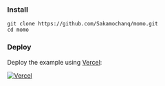 ### Install

```
git clone https://github.com/Sakamochanq/momo.git
cd momo
```

### Deploy

Deploy the example using [Vercel](https://vercel.com?utm_source=github&utm_medium=readme&utm_campaign=vercel-examples):

[![Vercel](https://vercel.com/button)](https://vercel.com/new/clone?repository-url=https%3A%2F%2Fgithub.com%2Fvercel%2Fexamples%2Ftree%2Fmain%2Fstorage%2Fkv-redis-starter&project-name=kv-redis-starter&repository-name=kv-redis-starter&demo-title=Vercel%20KV%20for%20Redis%20Next.js%20Starter&demo-description=Simple%20Next.js%20template%20that%20uses%20Vercel%20KV%20for%20Redis%20to%20track%20pageviews.&demo-url=https%3A%2F%2Fkv-redis-starter.vercel.app%2F&demo-image=https%3A%2F%2Fkv-redis-starter.vercel.app%2Fopengraph-image.png&stores=%5B%7B"type"%3A"kv"%7D%5D)
